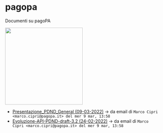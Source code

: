 # pagopa
Documenti su pagoPA

<img src="https://user-images.githubusercontent.com/42996217/157626324-1469694b-d193-4734-9cae-02675bdd86cc.png" width=250>

- [Presentazione_PDND_General (09-03-2022)](https://docs.google.com/viewer?url=https://github.com/UO-TransizioneDigitaleComunePalermo/pagopa/raw/main/2022-PDND/Presentazione_PDND_General_2022-03-09.pdf) → da email di `Marco Cipri <marco.cipri@pagopa.it> del mer 9 mar, 13:58`
- [Evoluzione-API-PDND-draft-3.2 (24-02-2022)](https://docs.google.com/viewer?url=https://github.com/UO-TransizioneDigitaleComunePalermo/pagopa/raw/main/2022-PDND/evoluzione-API-PDND-draft-3.2.pdf) → da email di `Marco Cipri <marco.cipri@pagopa.it> del mer 9 mar, 13:58`
